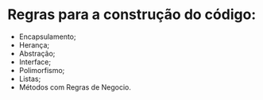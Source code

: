 # Regras para a construção do código:

- Encapsulamento;
- Herança;
- Abstração;
- Interface;
- Polimorfismo;
- Listas;
- Métodos com Regras de Negocio.
